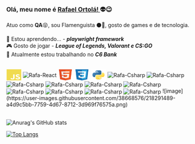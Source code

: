 ### Olá, meu nome é <a href="https://www.linkedin.com/in/rafael-ortol%C3%A1-8475659b/"> Rafael Ortolá! </a> 👽😉

Atuo como <b>QA</b>😝, sou Flamenguista ⚫🔴, gosto de games e de tecnologia.

 
🌱 Estou aprendendo... - <i><b> playwright framework </b></i>
</br>
🎮 Gosto de jogar - <i><b>League of Legends, Valorant e CS:GO </b></i>
</br>
🔭 Atualmente estou trabalhando no <i><b>C6 Bank</b></i>
<div style="display: inline_block"><br>
  <img align="center" alt="Rafa-Js" height="30" width="40" src="https://raw.githubusercontent.com/devicons/devicon/master/icons/javascript/javascript-plain.svg">
  <img align="center" alt="Rafa-React" height="30" width="40" src="https://cdn.jsdelivr.net/gh/devicons/devicon/icons/bootstrap/bootstrap-original.svg"/>
  <img align="center" alt="Rafa-HTML" height="30" width="40" src="https://raw.githubusercontent.com/devicons/devicon/master/icons/html5/html5-original.svg">
  <img align="center" alt="Rafa-CSS" height="30" width="40" src="https://raw.githubusercontent.com/devicons/devicon/master/icons/css3/css3-original.svg">
  <img align="center" alt="Rafa-Python" height="30" width="40" src="https://raw.githubusercontent.com/devicons/devicon/master/icons/python/python-original.svg">
  <img align="center" alt="Rafa-Csharp" height="30" width="40" src="https://cdn.jsdelivr.net/gh/devicons/devicon/icons/androidstudio/androidstudio-original.svg" />
  <img align="center" alt="Rafa-Csharp" height="30" width="40" src="https://cdn.jsdelivr.net/gh/devicons/devicon/icons/bitbucket/bitbucket-original-wordmark.svg" />
  <img align="center" alt="Rafa-Csharp" height="30" width="40"  src="https://cdn.jsdelivr.net/gh/devicons/devicon/icons/cucumber/cucumber-plain.svg" />
  <img align="center" alt="Rafa-Csharp" height="30" width="40" src="https://cdn.jsdelivr.net/gh/devicons/devicon/icons/gitlab/gitlab-original-wordmark.svg" />
  <img align="center" alt="Rafa-Csharp" height="30" width="40" src="https://cdn.jsdelivr.net/gh/devicons/devicon/icons/git/git-original.svg" />
  <img align="center" alt="Rafa-Csharp" height="30" width="40" src="https://cdn.jsdelivr.net/gh/devicons/devicon/icons/grafana/grafana-original.svg" />
  <img align="center" alt="Rafa-Csharp" height="30" width="40" src="https://cdn.jsdelivr.net/gh/devicons/devicon/icons/java/java-original.svg" />
  <img align="center" alt="Rafa-Csharp" height="30" width="40" src="https://cdn.jsdelivr.net/gh/devicons/devicon/icons/jira/jira-original.svg" />
  <img align="center" alt="Rafa-Csharp" height="30" width="40" src="https://cdn.jsdelivr.net/gh/devicons/devicon/icons/npm/npm-original-wordmark.svg" />
  <img align="center" alt="Rafa-Csharp" height="30" width="40"src="https://cdn.jsdelivr.net/gh/devicons/devicon/icons/selenium/selenium-original.svg" />
 ![image](https://user-images.githubusercontent.com/38668576/218291489-a4d9c5bb-7759-4d67-8712-3d969f76575a.png)

          
          
          
          
          
          
   
</div>

</br>

![Anurag's GitHub stats](https://github-readme-stats.vercel.app/api?username=rafaelortola&show_icons=true&theme=radical)

[![Top Langs](https://github-readme-stats.vercel.app/api/top-langs/?username=rafaelortola&langs_count=8)](https://github.com/anuraghazra/github-readme-stats)
